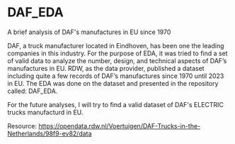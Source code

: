 # DAF_EDA
A brief analysis of DAF's manufactures in EU since 1970

DAF, a truck manufacturer located in Eindhoven, has been one the leading companies in this industry. For the purpose of EDA, it was tried to find a set of valid data to analyze the number, design, and technical aspects of DAF’s manufactures in EU. RDW, as the data provider, published a dataset including quite a few records of DAF’s manufactures since 1970 until 2023 in EU. The EDA was done on the dataset and presented in the repository called: DAF_EDA.

For the future analyses, I will try to find a valid dataset of DAF's ELECTRIC trucks manufacturd in EU.

Resource: https://opendata.rdw.nl/Voertuigen/DAF-Trucks-in-the-Netherlands/98f9-ev82/data

 
